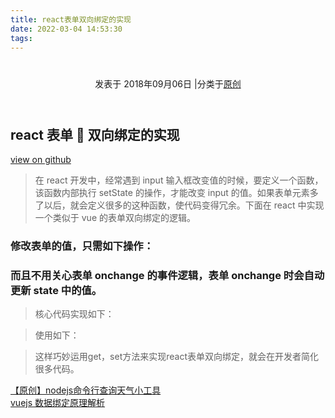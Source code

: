 ```yaml
---
title: react表单双向绑定的实现
date: 2022-03-04 14:53:30
tags:
---
```

<div class="post-block"><link itemprop="mainEntityOfPage" href="http://cmszlx.win/2018/09/06/react表单双向绑定的实现/"><span hidden="" itemprop="author" itemscope="" itemtype="http://schema.org/Person"><meta itemprop="name" content="linXiao"><meta itemprop="description" content=""><meta itemprop="image" content="/images/avatar.gif"></span><span hidden="" itemprop="publisher" itemscope="" itemtype="http://schema.org/Organization"><meta itemprop="name" content="Hurry"></span><header class="post-header"><h1 class="post-title" itemprop="name headline"></h1><div class="post-meta"><span class="post-time"><span class="post-meta-item-icon"><i class="fa fa-calendar-o"></i></span><span class="post-meta-item-text">发表于</span><time title="创建于" itemprop="dateCreated datePublished" datetime="2018-09-06T09:06:27+08:00"> 2018年09月06日 </time></span><span class="post-category"><span class="post-meta-divider">|</span><span class="post-meta-item-icon"><i class="fa fa-folder-o"></i></span><span class="post-meta-item-text">分类于</span><span itemprop="about" itemscope="" itemtype="http://schema.org/Thing"><a href="/categories/原创/" itemprop="url" rel="index"><span itemprop="name">原创</span></a></span></span></div></header><div class="post-body" itemprop="articleBody"><h2 id="react-表单-双向绑定的实现"><a href="#react-表单-双向绑定的实现" class="headerlink" title="react 表单  双向绑定的实现"></a>react 表单  双向绑定的实现</h2><p><a href="https://github.com/zlx362211854/React-Input" target="_blank" rel="noopener">view on github</a></p><blockquote><p>在 react 开发中，经常遇到 input 输入框改变值的时候，要定义一个函数，该函数内部执行 setState 的操作，才能改变 input 的值。如果表单元素多了以后，就会定义很多的这种函数，使代码变得冗余。下面在 react 中实现一个类似于 vue 的表单双向绑定的逻辑。</p></blockquote><h3 id="修改表单的值，只需如下操作："><a href="#修改表单的值，只需如下操作：" class="headerlink" title="修改表单的值，只需如下操作："></a>修改表单的值，只需如下操作：</h3><precode language="" precodenum="0"></precode><h3 id="而且不用关心表单-onchange-的事件逻辑，表单-onchange-时会自动更新-state-中的值。"><a href="#而且不用关心表单-onchange-的事件逻辑，表单-onchange-时会自动更新-state-中的值。" class="headerlink" title="而且不用关心表单 onchange 的事件逻辑，表单 onchange 时会自动更新 state 中的值。"></a>而且不用关心表单 onchange 的事件逻辑，表单 onchange 时会自动更新 state 中的值。</h3><blockquote><p>核心代码实现如下：</p></blockquote><precode language="" precodenum="1"></precode><blockquote><p>使用如下：</p></blockquote><precode language="" precodenum="2"></precode><blockquote><p>这样巧妙运用get，set方法来实现react表单双向绑定，就会在开发者简化很多代码。</p></blockquote></div><footer class="post-footer"><div class="post-nav"><div class="post-nav-next post-nav-item"><a href="/2018/09/05/命令行查询天气/" rel="next" title="【原创】nodejs命令行查询天气小工具"><i class="fa fa-chevron-left"></i> 【原创】nodejs命令行查询天气小工具 </a></div><span class="post-nav-divider"></span><div class="post-nav-prev post-nav-item"><a href="/2018/09/20/vuejs数据绑定原理/" rel="prev" title="vuejs 数据绑定原理解析"> vuejs 数据绑定原理解析 <i class="fa fa-chevron-right"></i></a></div></div></footer></div>
